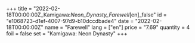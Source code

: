 +++
title = "2022-02-18T00:00:00Z_Kamigawa:_Neon_Dynasty_Farewell_[en]_false"
id = "e1068723-d1ef-4007-97d9-b10dccdbade4"
date = "2022-02-18T00:00:00Z"
name = "Farewell"
lang = ["en"]
price = "7.69"
quantity = 4
foil = false
set = "Kamigawa: Neon Dynasty"
+++
